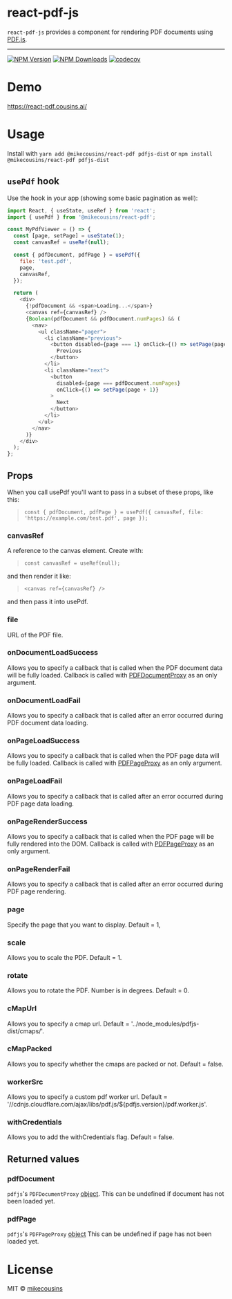 # react-pdf-js

`react-pdf-js` provides a component for rendering PDF documents using [PDF.js](http://mozilla.github.io/pdf.js/).

---

[![NPM Version](https://img.shields.io/npm/v/@mikecousins/react-pdf.svg?style=flat-square)](https://www.npmjs.com/package/@mikecousins/react-pdf)
[![NPM Downloads](https://img.shields.io/npm/dm/@mikecousins/react-pdf.svg?style=flat-square)](https://www.npmjs.com/package/@mikecousins/react-pdf)
[![codecov](https://codecov.io/gh/mikecousins/react-pdf-js/branch/master/graph/badge.svg)](https://codecov.io/gh/mikecousins/react-pdf-js)

# Demo

https://react-pdf.cousins.ai/

# Usage

Install with `yarn add @mikecousins/react-pdf pdfjs-dist` or `npm install @mikecousins/react-pdf pdfjs-dist`

## `usePdf` hook

Use the hook in your app (showing some basic pagination as well):

```js
import React, { useState, useRef } from 'react';
import { usePdf } from '@mikecousins/react-pdf';

const MyPdfViewer = () => {
  const [page, setPage] = useState(1);
  const canvasRef = useRef(null);

  const { pdfDocument, pdfPage } = usePdf({
    file: 'test.pdf',
    page,
    canvasRef,
  });

  return (
    <div>
      {!pdfDocument && <span>Loading...</span>}
      <canvas ref={canvasRef} />
      {Boolean(pdfDocument && pdfDocument.numPages) && (
        <nav>
          <ul className="pager">
            <li className="previous">
              <button disabled={page === 1} onClick={() => setPage(page - 1)}>
                Previous
              </button>
            </li>
            <li className="next">
              <button
                disabled={page === pdfDocument.numPages}
                onClick={() => setPage(page + 1)}
              >
                Next
              </button>
            </li>
          </ul>
        </nav>
      )}
    </div>
  );
};
```

## Props

When you call usePdf you'll want to pass in a subset of these props, like this:

> `const { pdfDocument, pdfPage } = usePdf({ canvasRef, file: 'https://example.com/test.pdf', page });`

### canvasRef

A reference to the canvas element. Create with:

> `const canvasRef = useRef(null);`

and then render it like:

> `<canvas ref={canvasRef} />`

and then pass it into usePdf.

### file

URL of the PDF file.

### onDocumentLoadSuccess

Allows you to specify a callback that is called when the PDF document data will be fully loaded.
Callback is called with [PDFDocumentProxy](https://github.com/mozilla/pdf.js/blob/master/src/display/api.js#L579)
as an only argument.

### onDocumentLoadFail

Allows you to specify a callback that is called after an error occurred during PDF document data loading.

### onPageLoadSuccess

Allows you to specify a callback that is called when the PDF page data will be fully loaded.
Callback is called with [PDFPageProxy](https://github.com/mozilla/pdf.js/blob/master/src/display/api.js#L897)
as an only argument.

### onPageLoadFail

Allows you to specify a callback that is called after an error occurred during PDF page data loading.

### onPageRenderSuccess

Allows you to specify a callback that is called when the PDF page will be fully rendered into the DOM.
Callback is called with [PDFPageProxy](https://github.com/mozilla/pdf.js/blob/master/src/display/api.js#L897)
as an only argument.

### onPageRenderFail

Allows you to specify a callback that is called after an error occurred during PDF page rendering.

### page

Specify the page that you want to display. Default = 1,

### scale

Allows you to scale the PDF. Default = 1.

### rotate

Allows you to rotate the PDF. Number is in degrees. Default = 0.

### cMapUrl

Allows you to specify a cmap url. Default = '../node_modules/pdfjs-dist/cmaps/'.

### cMapPacked

Allows you to specify whether the cmaps are packed or not. Default = false.

### workerSrc

Allows you to specify a custom pdf worker url. Default = '//cdnjs.cloudflare.com/ajax/libs/pdf.js/\${pdfjs.version}/pdf.worker.js'.

### withCredentials

Allows you to add the withCredentials flag. Default = false.

## Returned values

### pdfDocument

`pdfjs`'s `PDFDocumentProxy` [object](https://github.com/mozilla/pdf.js/blob/master/src/display/api.js#L579).
This can be undefined if document has not been loaded yet.

### pdfPage

`pdfjs`'s `PDFPageProxy` [object](https://github.com/mozilla/pdf.js/blob/master/src/display/api.js#L897)
This can be undefined if page has not been loaded yet.

# License

MIT © [mikecousins](https://github.com/mikecousins)
